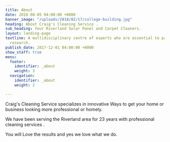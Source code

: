```yaml
---
title: About
date: 2018-08-05 04:00:00 +0000
banner_image: "/uploads/2018/02/17/college-building.jpg"
heading: About Craig's Cleaning Service .
sub_heading: Your Riverland Solar Panel and Carpet Cleaners.
layout: landing-page
textline: A multidisciplinary centre of experts who are essential to patient-oriented
  research.
publish_date: 2017-12-01 04:00:00 +0000
show_staff: true
menu:
  footer:
    identifier: _about
    weight: 3
  navigation:
    identifier: _about
    weight: 2

---
```

Craig's Cleaning Service specializes in innovative Ways to get your home or business looking more professional or homely.

We have been serving the Riverland area for 23 years with professional cleaning services .

You will Love the results and yes we love what we do.